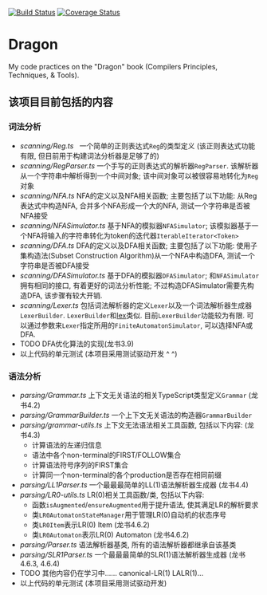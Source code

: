 [![Build Status](https://img.shields.io/travis/shinima/dragon/master.svg?style=flat-square)](https://travis-ci.org/shinima/dragon) [![Coverage Status](https://img.shields.io/coveralls/shinima/dragon/master.svg?style=flat-square)](https://coveralls.io/github/shinima/dragon?branch=master)

# Dragon

My code practices on the "Dragon" book (Compilers Principles, Techniques, & Tools).

## 该项目目前包括的内容

### 词法分析

* *scanning/Reg.ts*   一个简单的正则表达式`Reg`的类型定义 (该正则表达式功能有限, 但目前用于构建词法分析器是足够了的)
* *scanning/RegParser.ts*  一个手写的正则表达式的解析器`RegParser`. 该解析器从一个字符串中解析得到一个中间对象; 该中间对象可以被很容易地转化为`Reg`对象
* *scanning/NFA.ts*  NFA的定义以及NFA相关函数; 主要包括了以下功能: 从Reg表达式中构造NFA, 合并多个NFA形成一个大的NFA, 测试一个字符串是否被NFA接受
* *scanning/NFASimulator.ts*  基于NFA的模拟器`NFASimulator`; 该模拟器基于一个NFA将输入的字符串转化为token的迭代器`IterableIterator<Token>`
* *scanning/DFA.ts*  DFA的定义以及DFA相关函数; 主要包括了以下功能: 使用子集构造法(Subset Construction Algorithm)从一个NFA中构造DFA, 测试一个字符串是否被DFA接受
* *scanning/DFASimulator.ts*  基于DFA的模拟器`DFASimulator`; 和`NFASimulator`拥有相同的接口, 有着更好的词法分析性能; 不过构造DFASimulator需要先构造DFA, 该步骤有较大开销.
* *scanning/Lexer.ts*  包括词法解析器的定义`Lexer`以及一个词法解析器生成器`LexerBuilder`. `LexerBuilder`和[lex](http://dinosaur.compilertools.net/)类似. 目前`LexerBuilder`功能较为有限.  可以通过参数来`Lexer`指定所用的`FiniteAutomatonSimulator`, 可以选择NFA或DFA.
* TODO DFA优化算法的实现(龙书3.9)
* 以上代码的单元测试 (本项目采用测试驱动开发 ^ ^)

### 语法分析

* *parsing/Grammar.ts*  上下文无关语法的相关TypeScript类型定义`Grammar`  (龙书4.2)
* *parsing/GrammarBuilder.ts* 一个上下文无关语法的构造器`GrammarBuilder`
* *parsing/grammar-utils.ts* 上下文无法语法相关工具函数, 包括以下内容:  (龙书4.3)
  + 计算语法的左递归信息
  + 语法中各个non-terminal的FIRST/FOLLOW集合
  + 计算语法符号序列的FIRST集合
  + 计算同一个non-terminal的各个production是否存在相同前缀
* *parsing/LL1Parser.ts* 一个最最最简单的LL(1)语法解析器生成器  (龙书4.4)
* *parsing/LR0-utils.ts* LR(0)相关工具函数/类, 包括以下内容:
  + 函数`isAugmented`/`ensureAugmented`用于提升语法, 使其满足LR的解析要求
  + 类`LR0AutomatonStateManager`用于管理LR(0)自动机的状态序号
  + 类`LR0Item`表示LR(0) Item  (龙书4.6.2)
  + 类`LR0Automaton`表示LR(0) Automaton  (龙书4.6.2)
* *parsing/Parser.ts* 语法解析器基类, 所有的语法解析器都继承自该基类
* *parsing/SLR1Parser.ts* 一个最最最简单的SLR(1)语法解析器生成器  (龙书4.6.3, 4.6.4)
* TODO 其他内容仍在学习中...... canonical-LR(1) LALR(1)...
* 以上代码的单元测试 (本项目采用测试驱动开发)
